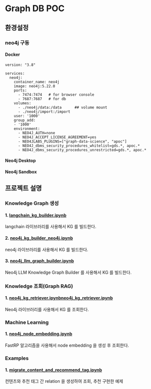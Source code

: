 # Graph DB POC
## 환경설정
### neo4j 구동
#### Docker
```
version: "3.8"

services:
  neo4j:
    container_name: neo4j
    image: neo4j:5.22.0
    ports:
      - 7474:7474	# for browser console
      - 7687:7687	# for db
    volumes:
      - ./neo4j/data:/data		## volume mount
      - ./neo4j/import:/import
    user: '1000'
    group_add:
    - '1000'
    environment:
      - NEO4J_AUTH=none
      - NEO4J_ACCEPT_LICENSE_AGREEMENT=yes
      - NEO4JLABS_PLUGINS=["graph-data-science", "apoc"]
      - NEO4J_dbms_security_procedures_whitelist=gds.*, apoc.*
      - NEO4J_dbms_security_procedures_unrestricted=gds.*, apoc.*
```
#### Neo4j Desktop
#### Neo4j Sandbox

## 프로젝트 설명
### Knowledge Graph 생성
#### 1. [langchain_kg_builder.ipynb](langchain_kg_builder.ipynb)
langchain 라이브러리를 사용해서 KG 를 빌드한다.
#### 2. [neo4j_kg_builder_neo4j.ipynb](neo4j_kg_builder_neo4j.ipynb)
neo4j 라이브러리를 사용해서 KG 를 빌드한다.
#### 3. [neo4j_llm_graph_builder.ipynb](neo4j_llm_graph_builder.ipynb)
Neo4j LLM Knowledge Graph Builder 를 사용해서 KG 를 빌드한다.

### Knowledge 조회(Graph RAG)
#### 1. [neo4j_kg_retriever.ipynb](neo4j_kg_retriever.ipynb)[neo4j_kg_retriever.ipynb](neo4j_kg_retriever.ipynb)
Neo4j 라이브러리를 사용해서 KG 를 조회한다.

### Machine Learning
#### 1. [neo4j_node_embedding.ipynb](neo4j_node_embedding.ipynb)
FastRP 알고리즘을 사용해서 node embedding 을 생성 후 조회한다.

### Examples
#### 1. [migrate_content_and_recommend_tag.ipynb](migrate_content_and_recommend_tag.ipynb)
컨텐츠와 추천 태그 간 relation 을 생성하여 조회, 추천 구현한 예제